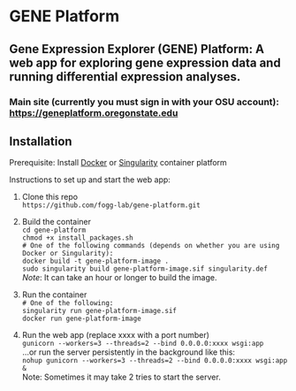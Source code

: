 # GENE Platform

## Gene Expression Explorer (GENE) Platform: A web app for exploring gene expression data and running differential expression analyses.

### Main site (currently you must sign in with your OSU account): https://geneplatform.oregonstate.edu

## Installation

Prerequisite: Install [Docker](https://docs.docker.com/get-docker/) or [Singularity](https://docs.sylabs.io/guides/3.0/user-guide/installation.html) container platform

Instructions to set up and start the web app:  
1. Clone this repo  
  `https://github.com/fogg-lab/gene-platform.git`  

2. Build the container  
  `cd gene-platform`  
  `chmod +x install_packages.sh`  
  `# One of the following commands (depends on whether you are using Docker or Singularity):`  
  `docker build -t gene-platform-image .`  
  `sudo singularity build gene-platform-image.sif singularity.def`  
  *Note*: It can take an hour or longer to build the image.  

3. Run the container  
  `# One of the following:`  
  `singularity run gene-platform-image.sif`  
  `docker run gene-platform-image`

4. Run the web app (replace xxxx with a port number)  
  `gunicorn --workers=3 --threads=2 --bind 0.0.0.0:xxxx wsgi:app`  
  ...or run the server persistently in the background like this:  
  `nohup gunicorn --workers=3 --threads=2 --bind 0.0.0.0:xxxx wsgi:app &`  
  Note: Sometimes it may take 2 tries to start the server.  
